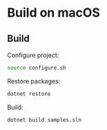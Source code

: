 # Build on macOS

## Build

Configure project:

```bash
source configure.sh
```

Restore packages:

```bash
dotnet restore
```

Build:

```bash
dotnet build samples.sln
```

